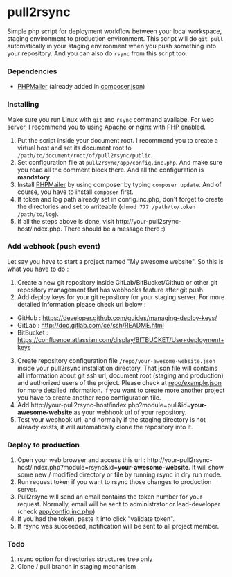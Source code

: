 # pull2rsync
Simple php script for deployment workflow between your local workspace, staging environment to production environment. This script will do  `git pull` automatically in your staging environment when you push something into your repository. And you can also do `rsync` from this script too.

### Dependencies
 - [PHPMailer](https://github.com/PHPMailer/PHPMailer) (already added in [composer.json](composer.json))

### Installing
Make sure you run Linux with `git` and `rsync` command availabe. For web server, I recommend you to using [Apache](http://apache.org/) or [nginx](http://nginx.org) with PHP enabled.

 1. Put the script inside your document root. I recommend you to create a virtual host and set its document root to `/path/to/document/root/of/pull2rsync/public`.
 2. Set configuration file at `pull2rsync/app/config.inc.php`. And make sure you read all the comment block there. And all the configuration is **mandatory**.
 3. Install [PHPMailer](https://github.com/PHPMailer/PHPMailer) by using composer by typing `composer update`. And of course, you have to install `composer` first.
 4. If token and log path already set in config.inc.php, don't forget to create the directories and set to writeable (`chmod 777 /path/to/token /path/to/log`).
 5. If all the steps above is done, visit http://your-pull2srync-host/index.php. There should be a message there :)

### Add webhook (push event)
Let say you have to start a project named "My awesome website". So this is what you have to do :

 1. Create a new git repository inside GitLab/BitBucket/Github or other git repository management that has webhooks feature after git push.
 2. Add deploy keys for your git repository for your staging server. For more detailed information please check url below :
  * GitHub : https://developer.github.com/guides/managing-deploy-keys/
  * GitLab : http://doc.gitlab.com/ce/ssh/README.html
  * BitBucket : https://confluence.atlassian.com/display/BITBUCKET/Use+deployment+keys
 3. Create repository configuration file  `/repo/your-awesome-website.json` inside your pull2rsync installation directory. That json file will contains all information about git ssh url, document root (staging and production) and authorized users of the project. Please check at [repo/example.json](repo/example.json) for more detailed information. If you want to create more another project you have to create another repo configuration file.
 4. Add http://your-pull2rsync-host/index.php?module=pull&id=**your-awesome-website** as your webhook url of your repository.
 5. Test your webhook url, and normally if the staging directory is not already exists, it will automatically clone the repository into it.

### Deploy to production
1. Open your web browser and access this url : http://your-pull2rsync-host/index.php?module=rsync&id=**your-awesome-website**. It will show some new / modified directory or file by running rsync in dry run mode.
2. Run request token if you want to rsync those changes to production server.
3. Pull2rsync will send an email contains the token number for your request. Normally, email will be sent to administrator or lead-developer (check [app/config.inc.php](app/config.inc.php))
4. If you had the token, paste it into click "validate token".
5. If rsync was succeeded, notification will be sent to all project member. 

### Todo
1. rsync option for directories structures tree only
2. Clone / pull branch in staging mechanism
